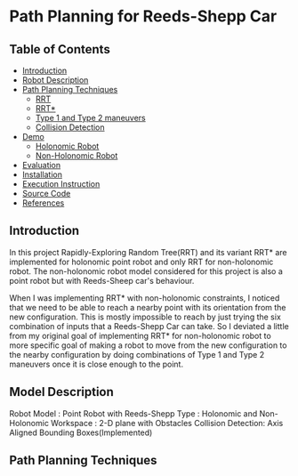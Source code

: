 # Path Planning for Reeds-Shepp Car

## Table of Contents
 - [Introduction](#introduction)
 - [Robot Description](#robot-description)
 - [Path Planning Techniques](#path-planning-techniques)
    - [RRT](#rrt)
    - [RRT\*](#rrt-star)
    - [Type 1 and Type 2 maneuvers](#maneuvers)
    - [Collision Detection](#collision-detection)
 - [Demo](#demo)
    - [Holonomic Robot](#non-holonomic-demo)
    - [Non-Holonomic Robot](#holonomic-demo)
 - [Evaluation](#evaluation)
 - [Installation](#installation)
 - [Execution Instruction](#execution-instruction)
 - [Source Code](#source-code)
 - [References](#references)
 
## Introduction
In this project Rapidly-Exploring Random Tree(RRT) and its variant RRT* 
are implemented for holonomic point robot and only RRT for non-holonomic
robot. The non-holonomic robot model considered for this project is also
a point robot but with Reeds-Sheep car's behaviour.

When I was implementing RRT* with non-holonomic constraints, I
noticed that we need to be able to reach a nearby point with its 
orientation from the new configuration. This is mostly impossible to reach
by just trying the six combination of inputs that a Reeds-Shepp Car can
take. So I deviated a little from my original goal of implementing RRT*
for non-holonomic robot to more specific goal of making a robot to move 
from the new configuration to the nearby configuration by doing combinations
of Type 1 and Type 2 maneuvers once it is close enough to the point.
 
 
## Model Description
Robot Model :   Point Robot with Reeds-Shepp
Type        :   Holonomic and Non-Holonomic
Workspace   :   2-D plane with Obstacles
Collision Detection: Axis Aligned Bounding Boxes(Implemented)


## Path Planning Techniques
